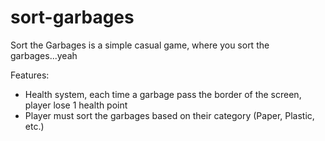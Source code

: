 # sort-garbages

Sort the Garbages is a simple casual game, where you sort the garbages...yeah

Features:
- Health system, each time a garbage pass the border of the screen, player lose 1 health point
- Player must sort the garbages based on their category (Paper, Plastic, etc.)
